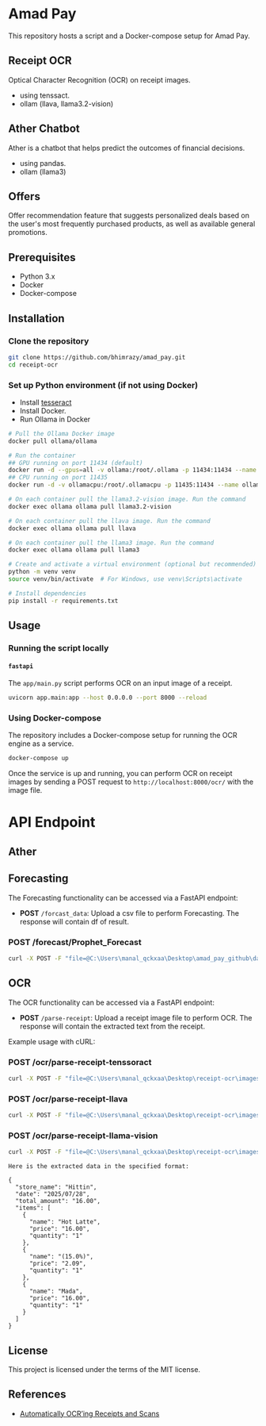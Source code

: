 # Amad Pay

This repository hosts a script and a Docker-compose setup for Amad Pay.

## Receipt OCR

Optical Character Recognition (OCR) on receipt images.
- using tenssact.
- ollam (llava, llama3.2-vision)

## Ather Chatbot

Ather is a chatbot that helps predict the outcomes of financial decisions.
- using pandas.
- ollam (llama3)

## Offers

Offer recommendation feature that suggests personalized deals based on the user's most frequently purchased products, as well as available general promotions.

## Prerequisites

- Python 3.x
- Docker
- Docker-compose

## Installation

### Clone the repository

```bash
git clone https://github.com/bhimrazy/amad_pay.git
cd receipt-ocr
```

### Set up Python environment (if not using Docker)
- Install [tesseract](https://tesseract-ocr.github.io/tessdoc/Installation.html)
- Install Docker.
- Run Ollama in Docker
```bash
# Pull the Ollama Docker image
docker pull ollama/ollama

# Run the container 
## GPU running on port 11434 (default)
docker run -d --gpus=all -v ollama:/root/.ollama -p 11434:11434 --name ollama ollama/ollama
## CPU running on port 11435
docker run -d -v ollamacpu:/root/.ollamacpu -p 11435:11434 --name ollamacpu ollama/ollama

# On each container pull the llama3.2-vision image. Run the command
docker exec ollama ollama pull llama3.2-vision

# On each container pull the llava image. Run the command
docker exec ollama ollama pull llava

# On each container pull the llama3 image. Run the command
docker exec ollama ollama pull llama3
```
  

```bash
# Create and activate a virtual environment (optional but recommended)
python -m venv venv
source venv/bin/activate  # For Windows, use venv\Scripts\activate

# Install dependencies
pip install -r requirements.txt
```

## Usage

### Running the script locally

#### `fastapi`

The `app/main.py` script performs OCR on an input image of a receipt.

```bash
uvicorn app.main:app --host 0.0.0.0 --port 8000 --reload
```


### Using Docker-compose

The repository includes a Docker-compose setup for running the OCR engine as a service.

```bash
docker-compose up
```

Once the service is up and running, you can perform OCR on receipt images by sending a POST request to `http://localhost:8000/ocr/` with the image file.

# API Endpoint

## Ather


## Forecasting
The Forecasting functionality can be accessed via a FastAPI endpoint:
- **POST** `/forcast_data`: Upload a csv file to perform Forecasting. The response will contain df of result.

### POST /forecast/Prophet_Forecast

```bash
curl -X POST -F "file=@C:\Users\manal_qckxaa\Desktop\amad_pay_github\data\consistent_transactions_data_2025-07-31 10-56-40.csv" http://localhost:8000/forecast/Prophet_Forecast
```
## OCR
The OCR functionality can be accessed via a FastAPI endpoint:

- **POST** `/parse-receipt`: Upload a receipt image file to perform OCR. The response will contain the extracted text from the receipt.

Example usage with cURL:

### POST /ocr/parse-receipt-tenssoract
```bash
curl -X POST -F "file=@C:\Users\manal_qckxaa\Desktop\receipt-ocr\images\receipt1.jpg" http://localhost:8000/ocr/parse-receipt-tenssoract
```

### POST /ocr/parse-receipt-llava
```bash
curl -X POST -F "file=@C:\Users\manal_qckxaa\Desktop\receipt-ocr\images\receipt1.jpg" http://localhost:8000/ocr/parse-receipt-llava
```

### POST /ocr/parse-receipt-llama-vision
```bash
curl -X POST -F "file=@C:\Users\manal_qckxaa\Desktop\receipt-ocr\images\receipt1.jpg" http://localhost:8000/ocr/parse-receipt-llama-vision
```

```
Here is the extracted data in the specified format:

{
  "store_name": "Hittin",
  "date": "2025/07/28",
  "total_amount": "16.00",
  "items": [
    {
      "name": "Hot Latte",
      "price": "16.00",
      "quantity": "1"
    },
    {
      "name": "(15.0%)",
      "price": "2.09",
      "quantity": "1"
    },
    {
      "name": "Mada",
      "price": "16.00",
      "quantity": "1"
    }
  ]
}

```
## License

This project is licensed under the terms of the MIT license.

## References
- [Automatically OCR’ing Receipts and Scans](https://pyimagesearch.com/2021/10/27/automatically-ocring-receipts-and-scans/)


